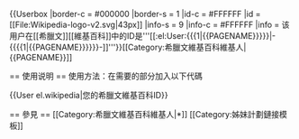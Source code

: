 {{Userbox
  |border-c = #000000
  |border-s = 1
  |id-c     = #FFFFFF
  |id       = [[File:Wikipedia-logo-v2.svg|43px]]
  |info-s   = 9
  |info-c   = #FFFFFF
  |info     = 该用户在[[希臘文]][[維基百科]]中的ID是'''[[:el:User:{{{1|{{PAGENAME}}}}}|-{{{{1|{{PAGENAME}}}}}}-]]'''}}<includeonly>[[Category:希臘文維基百科維基人|{{PAGENAME}}]]</includeonly>
<noinclude>



== 使用说明 ==
使用方法：在需要的部分加入以下代碼

<nowiki>{{User el.wikipedia|您的希臘文維基百科ID}}</nowiki>

== 參見 ==
[[Category:希臘文維基百科維基人|*]]
[[Category:姊妹計劃鏈接模板]]
</noinclude>